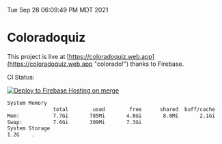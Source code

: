 Tue Sep 28 06:09:49 PM MDT 2021

# Coloradoquiz


This project is live at [https://coloradoquiz.web.app](https://coloradoquiz.web.app "colorado!") thanks to Firebase.

CI Status: 

[![Deploy to Firebase Hosting on merge](https://github.com/teamkushal/coloradoquiz/actions/workflows/firebase-hosting-merge.yml/badge.svg)](https://github.com/teamkushal/coloradoquiz/actions/workflows/firebase-hosting-merge.yml)

```bash
System Memory
               total        used        free      shared  buff/cache   available
Mem:           7.7Gi       785Mi       4.8Gi       8.0Mi       2.1Gi       6.6Gi
Swap:          7.6Gi       309Mi       7.3Gi
System Storage
1.2G	.
```
```bash
